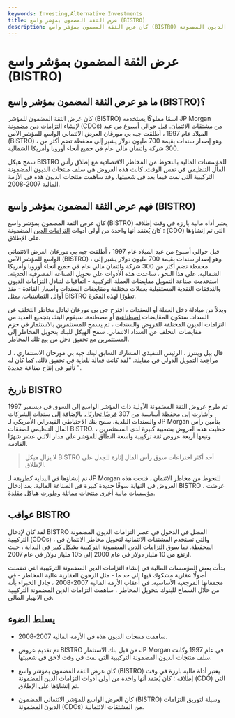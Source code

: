 ```yaml
---
keywords: Investing,Alternative Investments
title: عرض الثقة المضمون بمؤشر واسع (BISTRO)
description: كان عرض الثقة المضمون بمؤشر واسع (BISTRO) سلفًا مملوكًا لهياكل التزامات الديون المضمونة.
---
```


# عرض الثقة المضمون بمؤشر واسع (BISTRO)
## ما هو عرض الثقة المضمون بمؤشر واسع (BISTRO)؟

كان عرض الثقة المضمون للمؤشر (BISTRO) اسمًا مملوكًا يستخدمه JP Morgan لإنشاء [التزامات دين مضمونة](/cdo) (CDOs) من مشتقات الائتمان. قبل حوالي أسبوع من عيد الميلاد عام 1997 ، أطلقت جيه بي مورغان العرض الائتماني الواسع للمؤشر الآمن (BISTRO) ، وهو إصدار سندات بقيمة 700 مليون دولار يشير إلى محفظة تضم أكثر من 300 شركة وائتمان مالي عام في جميع أنحاء أوروبا وأمريكا الشمالية.

سمح هيكل BISTRO للمؤسسات المالية بالتحوط من المخاطر الاقتصادية مع إطلاق رأس المال التنظيمي في نفس الوقت. كانت هذه العروض هي سلف منتجات الديون المضمونة التركيبية التي نمت فيما بعد في شعبيتها. وقد ساهمت منتجات الديون هذه في الأزمة المالية 2007-2008.

## فهم عرض الثقة المضمون بمؤشر واسع (BISTRO)

كان عرض الثقة المضمون بمؤشر واسع (BISTRO) يعتبر أداة مالية بارزة في وقت إطلاقه ؛ كان يُعتقد أنها واحدة من أولى أدوات [التزامات الدين](/syntheticcdo) المضمونة (CDO) التي تم إنشاؤها على الإطلاق.

قبل حوالي أسبوع من عيد الميلاد عام 1997 ، أطلقت جيه بي مورغان العرض الائتماني الواسع للمؤشر الآمن (BISTRO) ، وهو إصدار سندات بقيمة 700 مليون دولار يشير إلى محفظة تضم أكثر من 300 شركة وائتمان مالي عام في جميع أنحاء أوروبا وأمريكا الشمالية. على هذا النحو ، ساعدت هذه الأدوات على تحويل الصناعة المصرفية الحديثة. استخدمت صناعة التمويل مقايضات العملة التركيبية - اتفاقيات لتبادل التزامات الديون والتدفقات النقدية المستقبلية بعملات مختلفة ومقايضات السندات وأسعار الفائدة - منذ أوائل الثمانينيات. يمثل BISTRO تطورًا لهذه الفكرة.

وبدلاً من مبادلة دخل العملة أو السندات ، اقترح جي بي مورغان تبادل مخاطر التخلف عن السداد. ستكون المقايضات [اصطناعية](/synthetic) أو مصطنعة. سيقوم البنك بتجميع العديد من التزامات الديون المختلفة للقروض والسندات ، ثم يسمح للمستثمرين بالاستثمار في حزم مقايضات التخلف عن السداد الائتماني. سمح الهيكل للبنك بتحويل المخاطر إلى المستثمرين مع تحقيق دخل من بيع تلك المخاطر.

قال بيل وينترز ، الرئيس التنفيذي المشارك السابق لبنك جيه بي مورجان الاستثماري ، لـ مراجعة التمويل الدولي في مقابلة. "لقد كانت فعالة للغاية في تحقيق ذلك. كما كان له تأثير في إنتاج صناعة جديدة ".

## تاريخ BISTRO

تم طرح عروض الثقة المضمونة الأولية ذات المؤشر الواسع إلى السوق في ديسمبر 1997 وأشارت إلى محفظة أساسية من 307 [قرضًا تجاريًا ،](/commercial-loan) بالإضافة إلى سندات الشركات والسندات البلدية. سمح بنك الاحتياطي الفيدرالي الأمريكي لـ JP Morgan بتأمين رأس المال التنظيمي لصفقات BISTRO. حظيت هذه العروض بشعبية كبيرة لدى المستثمرين ، وتبعها أربعة عروض ثقة تركيبية واسعة النطاق للمؤشر على مدار الاثني عشر شهرًا القادمة.

> لا يزال هيكل BISTRO أحد أكثر اختراعات سوق رأس المال إثارة للجدل على الإطلاق.

>

تم إنشاؤها في البداية كطريقة لـ JP Morgan للتحوط من مخاطر الائتمان ، فتحت هذه العروض في النهاية سوقًا جديدة كبيرة في الصناعة المالية. بعد إدخال BISTRO ، عرضت مؤسسات مالية أخرى منتجات مماثلة وطورت هياكل مقلدة.

## عواقب BISTRO

لقد كان لإدخال BISTRO الفضل في الدخول في عصر التزامات الديون المضمونة التركيبية (CDOs) ، والتي تستخدم المشتقات الائتمانية لتحويل مخاطر الائتمان في المحفظة. نما سوق التزامات الدين المضمونة التركيبية بشكل كبير في البداية ، حيث ارتفع من 10 مليار دولار في عام 2000 إلى 105 مليار دولار في عام 2007.

بدأت بعض المؤسسات المالية في إنشاء التزامات الدين المضمونة التركيبية التي تضمنت أصولًا عقارية مشكوك فيها إلى حد ما - مثل الرهون العقارية عالية المخاطر - في مجمعاتها المرجعية الأساسية. في أعقاب الأزمة المالية 2007-2008 ، جادل الخبراء بأنه من خلال السماح للبنوك بتحويل المخاطر ، ساهمت التزامات الدين المضمونة التركيبية في الانهيار المالي.

## يسلط الضوء

- ساهمت منتجات الديون هذه في الأزمة المالية 2007-2008.

- تم تقديم عروض BISTRO من قبل بنك الاستثمار JP Morgan في عام 1997 وكانت سلف منتجات الديون المضمونة التركيبية التي نمت في وقت لاحق في شعبيتها.

- كان عرض الثقة المضمون بمؤشر واسع (BISTRO) يعتبر أداة مالية بارزة في وقت إطلاقه ؛ كان يُعتقد أنها واحدة من أولى أدوات التزامات الدين المضمونة (CDO) التي تم إنشاؤها على الإطلاق.

- كان العرض الواسع للمؤشر الائتماني المضمون (BISTRO) وسيلة لتوريق التزامات الديون المضمونة (CDOs) من المشتقات الائتمانية.

